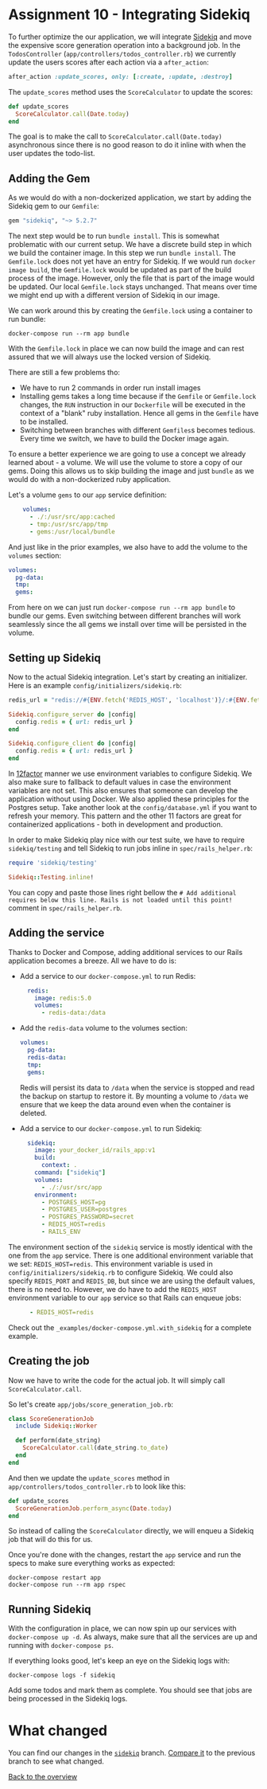 # Assignment 10 - Integrating Sidekiq
To further optimize the our application, we will integrate [Sidekiq](https://github.com/mperham/sidekiq) and move the expensive score generation operation into a background job. In the `TodosController` (`app/controllers/todos_controller.rb`) we currently update the users scores after each action via a `after_action`:
```ruby
after_action :update_scores, only: [:create, :update, :destroy]
```

The `update_scores` method uses the `ScoreCalculator` to update the scores:
```ruby
def update_scores
  ScoreCalculator.call(Date.today)
end
```

The goal is to make the call to `ScoreCalculator.call(Date.today)` asynchronous since there is no good reason to do it inline with when the user updates the todo-list.

## Adding the Gem
As we would do with a non-dockerized application, we start by adding the Sidekiq gem to our `Gemfile`:

```ruby
gem "sidekiq", "~> 5.2.7"
```

The next step would be to run `bundle install`. This is somewhat problematic with our current setup. We have a discrete build step in which we build the container image. In this step we run `bundle install`. The `Gemfile.lock` does not yet have an entry for Sidekiq. If we would run `docker image build`, the `Gemfile.lock` would be updated as part of the build process of the image. However, only the file that is part of the image would be updated. Our local `Gemfile.lock` stays unchanged. That means over time we might end up with a different version of Sidekiq in our image.

We can work around this by creating the `Gemfile.lock` using a container to run bundle:
```
docker-compose run --rm app bundle
```

With the `Gemfile.lock` in place we can now build the image and can rest assured that we will always use the locked version of Sidekiq.

There are still a few problems tho:
* We have to run 2 commands in order run install images
* Installing gems takes a long time because if the `Gemfile` or `Gemfile.lock` changes, the `RUN` instruction in our `Dockerfile` will be executed in the context of a "blank" ruby installation. Hence all gems in the `Gemfile` have to be installed.
* Switching between branches with different `Gemfiles`s becomes tedious. Every time we switch, we have to build the Docker image again.

To ensure a better experience we are going to use a concept we already learned about - a volume. We will use the volume to store a copy of our gems. Doing this allows us to skip building the image and just `bundle` as we would do with a non-dockerized ruby application.

Let's a volume `gems` to our `app` service definition:
```yaml
    volumes:
      - ./:/usr/src/app:cached
      - tmp:/usr/src/app/tmp
      - gems:/usr/local/bundle

```

And just like in the prior examples, we also have to add the volume to the `volumes` section:
```yaml
volumes:
  pg-data:
  tmp:
  gems:
```

From here on we can just run `docker-compose run --rm app bundle` to bundle our gems. Even switching between different branches will work seamlessly since the all gems we install over time will be persisted in the volume.

## Setting up Sidekiq
Now to the actual Sidekiq integration. Let's start by creating an initializer. Here is an example `config/initializers/sidekiq.rb`:
```ruby
redis_url = "redis://#{ENV.fetch('REDIS_HOST', 'localhost')}/:#{ENV.fetch('REDIS_PORT', '6379')}/#{ENV.fetch('REDIS_DB', '0')}"

Sidekiq.configure_server do |config|
  config.redis = { url: redis_url }
end

Sidekiq.configure_client do |config|
  config.redis = { url: redis_url }
end
```

In [12factor](https://12factor.net/) manner we use environment variables to configure Sidekiq. We also make sure to fallback to default values in case the environment variables are not set. This also ensures that someone can develop the application without using Docker. We also applied these principles for the Postgres setup. Take another look at the `config/database.yml` if you want to refresh your memory. This pattern and the other 11 factors are great for containerized applications - both in development and production.


In order to make Sidekiq play nice with our test suite, we have to require `sidekiq/testing` and tell Sidekiq to run jobs inline in `spec/rails_helper.rb`:
```ruby
require 'sidekiq/testing'

Sidekiq::Testing.inline!
```

You can copy and paste those lines right bellow the `# Add additional requires below this line. Rails is not loaded until this point!` comment in `spec/rails_helper.rb`.

## Adding the service
Thanks to Docker and Compose, adding additional services to our Rails application becomes a breeze. All we have to do is:
* Add a service to our `docker-compose.yml` to run Redis:
  ```yaml
    redis:
      image: redis:5.0
      volumes:
        - redis-data:/data
  ```

* Add the `redis-data` volume to the volumes section:
  ```yaml
  volumes:
    pg-data:
    redis-data:
    tmp:
    gems:
  ```
  Redis will persist its data to `/data` when the service is stopped and read the backup on startup to restore it. By mounting a volume to `/data` we ensure that we keep the data around even when the container is deleted.

* Add a service to our `docker-compose.yml` to run Sidekiq:
  ```yaml
    sidekiq:
      image: your_docker_id/rails_app:v1
      build:
        context: .
      command: ["sidekiq"]
      volumes:
        - ./:/usr/src/app
      environment:
        - POSTGRES_HOST=pg
        - POSTGRES_USER=postgres
        - POSTGRES_PASSWORD=secret
        - REDIS_HOST=redis
        - RAILS_ENV
  ```


The environment section of the `sidekiq` service is mostly identical with the one from the `app` service. There is one additional environment variable that we set: `REDIS_HOST=redis`. This environment variable is used in `config/initializers/sidekiq.rb` to configure Sidekiq. We could also specify `REDIS_PORT` and `REDIS_DB`, but since we are using the default values, there is no need to. However, we do have to add the `REDIS_HOST` environment variable to our `app` service so that Rails can enqueue jobs:
```yaml
      - REDIS_HOST=redis
```

Check out the `_examples/docker-compose.yml.with_sidekiq` for a complete example.


## Creating the job
Now we have to write the code for the actual job. It will simply call `ScoreCalculator.call`.

So let's create `app/jobs/score_generation_job.rb`:
```ruby
class ScoreGenerationJob
  include Sidekiq::Worker

  def perform(date_string)
    ScoreCalculator.call(date_string.to_date)
  end
end
```

And then we update the `update_scores` method in `app/controllers/todos_controller.rb` to look like this:
```ruby
def update_scores
  ScoreGenerationJob.perform_async(Date.today)
end
```

So instead of calling the `ScoreCalculator` directly, we will enqueu a Sidekiq job that will do this for us.

Once you're done with the changes, restart the `app` service and run the specs to make sure everything works as expected:
```
docker-compose restart app
docker-compose run --rm app rspec
```

## Running Sidekiq
With the configuration in place, we can now spin up our services with `docker-compose up -d`. As always, make sure that all the services are up and running with `docker-compose ps`.

If everything looks good, let's keep an eye on the Sidekiq logs with:
```
docker-compose logs -f sidekiq
```

Add some todos and mark them as complete. You should see that jobs are being processed in the Sidekiq logs.


# What changed
You can find our changes in the [`sidekiq`](https://github.com/jfahrer/dockerizing_rails/tree/sidekiq) branch. [Compare it](https://github.com/jfahrer/dockerizing_rails/compare/debugging...sidekiq) to the previous branch to see what changed.

[Back to the overview](../README.md#assignments)
